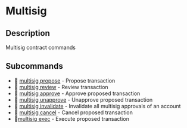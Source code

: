 # Multisig
## Description

Multisig contract commands

## Subcommands

* 📄 [multisig propose][multisig_propose] - Propose transaction
* 📄 [multisig review][multisig_review] - Review transaction
* 📄 [multisig approve][multisig_approve] - Approve proposed transaction
* 📄 [multisig unapprove][multisig_unapprove] - Unapprove proposed transaction
* 📄 [multisig invalidate][multisig_invalidate] - Invalidate all multisig approvals of an account
* 📄 [multisig cancel][multisig_cancel] - Cancel proposed transaction
* 📄[multisig exec][multisig_exec] - Execute proposed transaction

[multisig_propose]:#
[multisig_review]:#
[multisig_approve]:#
[multisig_unapprove]:#
[multisig_invalidate]:#
[multisig_cancel]:#
[multisig_exec]:#